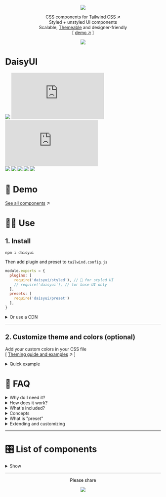 <div align="center">

[![][logo-url]](#)  

CSS components for [Tailwind CSS ↗︎][tailwind-url]  
Styled + unstyled UI components  
Scalable, [Themeable][theming-url] and designer-friendly  
[ [demo ↗︎][demo-url] ]
  
[![][tweet]][tweet-url]  

</div>

# DaisyUI

[![][install-size]][install-size-url] [![][base-css]][base-css-url] [![][styled-css]][styled-css-url]  
[![][build]][build-url] [![][npm]][npm-url] [![][dl]][npm-url] [![][commit]][gh-url] [![][license]][license-url]


# 🌼 Demo   
[See all components][demo-url] ↗︎

# 👩‍💻 Use   
## 1. Install  

```
npm i daisyui
```

Then add plugin and preset to `tailwind.config.js`
```js
module.exports = {
  plugins: [
    require('daisyui/styled'), // 🎨 for styled UI
    // require('daisyui'), // for base UI only
  ],
  presets: [
    require('daisyui/preset')
  ],
}
```


<details>
<summary>
  Or use a CDN
</summary>
(Not recommended for production)  

| Version | Description | URL |
| - | - | - |
| **Base** <br/> [![][base-css]][base-css-url] | Unstyled domponents <br/><sup>(Basic layout, no color, no visual style)</sup> | `https://unpkg.com/daisyui@latest/dist/base.css` |
| **Styled** <br/> [![][styled-css]][styled-css-url] | DaisyUI Styled domponents <br/><sup>(But you can't use DaisyUI colors on other elements)</sup> | `https://unpkg.com/daisyui@latest/dist/styled.css` |
| **Full** <br/> [![][full-css]][full-css-url] | Tailwind default style + DaisyUI styled domponents <br/><sup>(But it's a large file for production)</sup> | `https://unpkg.com/daisyui@latest/dist/full.css` |


</details>

---

## 2. Customize theme and colors (optional)
  
Add your custom colors in your CSS file  
[ [Theming guide and examples][theming-url] ↗︎ ]

<details>
<summary>
  Quick example
</summary>

```css
/* Values are HSL (hue, saturation, lightness) */
:root {
  --d: 0, 0%, 100%; /* default color */
  --p1: 340, 82%, 62%; /* Primary color - light */
  --p2: 340, 82%, 52%; /* Primary color - normal */
  --p3: 340, 82%, 42%; /* Primary color - dark */
  --s1: 262, 52%, 56%; /* Secondary color - light */
  --s2: 262, 52%, 46%; /* Secondary color - normal */
  --s3: 262, 52%, 36%; /* Secondary color - dark */
  --a1: 199, 98%, 58%; /* Accent color - light */
  --a2: 199, 98%, 48%; /* Accent color - normal */
  --a3: 199, 98%, 38%; /* Accent color - dark */
  --c1: 220, 14%, 96%; /* Content colors */
  --c2: 228, 14%, 93%;
  --c3: 220, 15%, 84%;
  --c4: 218, 14%, 65%;
  --c5: 220, 14%, 46%;
  --c6: 220, 14%, 37%;
  --c7: 219, 14%, 28%;
  --c8: 222, 13%, 19%;
  --c9: 223, 14%, 10%;
  --cp: 0, 0%, 100%; /* Foreground content color to use on a primary color */
  --cs: 0, 0%, 100%; /* Foreground content color to use on a secondary color */
  --ca: 0, 0%, 100%; /* Foreground content color to use on a accent color */
  --in: 207, 90%, 54%; /* Info */
  --su: 174, 100%, 29%; /* Success */
  --wa: 36, 100%, 50%; /* Warning */
  --er: 14, 100%, 57%; /* Error */
}
```

</details>

# 🤔 FAQ


<details>
<summary>
  Why do I need it?
</summary>

> Instead of using lots of utility classes for all elements, use component classes like `.btn`, `.card`, `.navbar`, etc... for your common elements to make sure all your elements use same style  
> Instead of using general-purpose colors names like `blue-600` or `gray-100` use semantic role names like `primary`, `content-300` or `info`. This way, you can change primary color of your whole project using a single CSS variable; no need to replace all color classes in all files. You can also define multiple themes (not just dark-mode) using CSS variables.  
  
</details>
  
<details>
<summary>
  How does it work?
</summary>

> **DaisyUI** provides basic/unstyled component classes that you can use for almost all design systems. You will need different `.btn` sizes for every project so you can have a basic style that predefined `.xs`, `.sm`, `.lg` sizes for your `.btn` but it has no color or additianal styles.  
> **DaisyUI** also has an optional `styled` version that is useful if you don't want to fully design your components but you want to use custom color themes.  
> **DaisyUI** is based on tailwind so you can customize everything with utility classes and [purge ↗︎](https://tailwindcss.com/docs/optimizing-for-production#purge-css-options) all unused class names.  
  
</details>
  
<details>
<summary>
  What's included?
</summary>
 
> When you add `daisyui/styled` as a Tailwind CSS plugin, it gives you ready-to-use UI component classes to use. Like `.btn`, `.card`, `.alert`, etc...  
> If you use styled version, you get something pre-designed (like Bootstrap) but you can still customize it with Tailwind utility classes.  
> If you use the base (unstyled) version, it has no color or visual style so you can fully style the components with Tailwind utility classes or Tailwind's `@apply` directive. 
  
</details>
  
<details>
<summary>
  Concepts
</summary>

> **spacing, layout, Typography**  
  You will handle these with Tailwind classes. We suggest using the official [Tailwind Typography ↗︎](https://github.com/tailwindlabs/tailwindcss-typography) plugin
> **Colors and theming**  
  You should ditch Tailwind's general-purpose colors and add your custom set of colors for a DaisyUI project. (Why? 👉 [Theming guide ↗︎][theming-url])
> **Components**  
  (like button, card, etc...) DaisyUI will handle this, so you don't need to use many utility classes to build a button. Just use `.btn`  
  
</details>  
  
<details>
<summary>
  What is "preset"
</summary>

```js
module.exports = {
  // ...
  presets: [
    require('daisyui/preset')
  ],
}

```
> When you add DaisyUI preset it will replaces default tailwind colors with a set of semantic color set that is themeable and can be configed with CSS variables.  
> `daisyui/preset` also adds a few `borderRadius` that is used in components. They are also configurable with CSS variables.

</details>
  

<details>
<summary>
  Extending and customizing
</summary>

> You can add set multiple custom themes using a few CSS variable.
> You can use Tailwind utility classes anywhere. So your button element can look like `<a class="px-16 m-5 shadow-md btn">` 
> You're not forced to use all the components. Unused components will be purged anyway.  
> If you use the `base` style, you can fully design elements using Tailwind utility classes or Tailwind's `@apply` directive.  
> For example, you can style your button this way:
```postcss
.btn{
  @apply px-16 m-5 shadow-md;
}
```
  
</details>

---

# 🎛 List of components  
<details>
<summary>
  Show
</summary>

- [x] Accordion
- [x] Alert
- [x] Artboard
- [ ] App bar
- [x] Avatar
- [ ] Avatar group
- [x] Badge
- [ ] Banner
- [ ] Breadcrumb
- [x] Button
- [x] Button group
- [x] Card
- [ ] Chat bubble
- [ ] Comment
- [ ] Divider
- [ ] Empty placeholder
- [ ] Form
  - [ ] Dropdown
  - [ ] Select
  - [x] Text input
  - [ ] Text area
  - [ ] Checkbox
  - [ ] Radio
  - [ ] Range slider
  - [ ] Switch
  - [ ] Upload
- [x] Hero
- [ ] Loading
- [x] Menu
- [x] Navbar
- [ ] Modal
- [x] Pagination
- [ ] Progress
- [ ] Progress indicator
- [ ] Skeleton placeholder
- [ ] Statistic
- [ ] Steps
- [ ] Tag
- [ ] Tabs
- [ ] Timeline
- [ ] Toast
- [ ] Tooltip
</details>

---
  
<div align="center">
  
  
Please share  
  
[![][tweet]][tweet-url]  

</div>




[install-size]: https://badgen.net/packagephobia/publish/daisyui?label=package%20install%20size&icon=npm&color=purple
[base-css]: https://badgen.net/badgesize/normal/https/unpkg.com/daisyui/dist/base.css?label=base.css%20size&color=purple
[styled-css]: https://badgen.net/badgesize/normal/https/unpkg.com/daisyui/dist/styled.css?label=styled.css%20size&color=purple
[full-css]: https://badgen.net/badgesize/normal/https/unpkg.com/daisyui/dist/full.css?label=full.css%20size&color=purple
[build]: https://badgen.net/github/checks/saadeghi/daisyui?label=build
[npm]: https://badgen.net/npm/v/daisyui?label=version&icon=npm&color=purple
[dl]: https://badgen.net/npm/dt/daisyui?icon=npm&color=purple
[commit]: https://badgen.net/github/last-commit/saadeghi/daisyui?icon=github&color=purple
[license]: https://badgen.net/github/license/saadeghi/daisyui?color=purple
[tweet]: https://img.shields.io/twitter/url?style=social&url=https%3A%2F%2Fgithub.com%2Fsaadeghi%2Fdaisyui

[install-size-url]: https://packagephobia.com/result?p=daisyui
[base-css-url]: https://unpkg.com/daisyui@latest/dist/base.css
[styled-css-url]: https://unpkg.com/daisyui@latest/dist/styled.css
[full-css-url]: https://unpkg.com/daisyui@latest/dist/full.css
[license-url]: https://github.com/saadeghi/daisyui/blob/master/LICENSE
[npm-url]: https://www.npmjs.com/package/daisyui
[gh-url]: https://github.com/saadeghi/daisyui
[build-url]: https://github.com/saadeghi/daisyui/actions
[tweet-url]: https://twitter.com/intent/tweet?text=Checkout%20DaisyUI%20on%20github%20https://github.com/saadeghi/daisyui

[theming-url]: https://github.com/saadeghi/daisyui/blob/master/docs/theming.md
[demo-url]: https://daisyui.netlify.app/
[tailwind-url]: https://tailwindcss.com/
[logo-url]: https://raw.githubusercontent.com/saadeghi/files/main/daisyui/logo.svg

